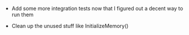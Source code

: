 - Add some more integration tests now that I figured out a decent way to run them

- Clean up the unused stuff like InitializeMemory()